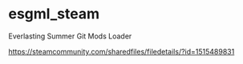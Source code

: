 # esgml_steam
Everlasting Summer Git Mods Loader

https://steamcommunity.com/sharedfiles/filedetails/?id=1515489831

